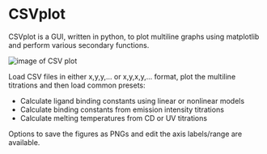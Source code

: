 # CSVplot

CSVplot is a GUI, written in python, to plot multiline graphs using matplotlib and perform various secondary functions.

![image of CSV plot](https://i.imgur.com/I9gbOJP.png)

Load CSV files in either x,y,y,... or x,y,x,y,... format, plot the multiline titrations and then load common presets:

* Calculate ligand binding constants using linear or nonlinear models
* Calculate binding constants from emission intensity titrations
* Calculate melting temperatures from CD or UV titrations

Options to save the figures as PNGs and edit the axis labels/range are available.
